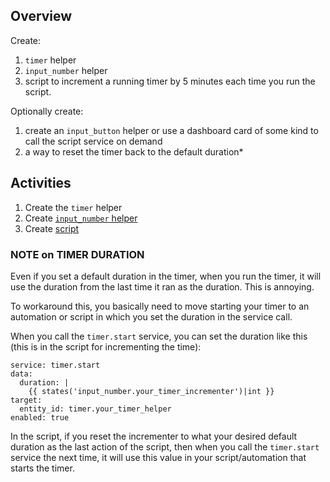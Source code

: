 ## Overview

Create:
1. `timer` helper
2. `input_number` helper
3. script to increment a running timer by 5 minutes each time you run the script.

Optionally create:
1. create an `input_button` helper or use a dashboard card of some kind to call the script service on demand 
2. a way to reset the timer back to the default duration*

## Activities

1. Create the `timer` helper
2. Create [`input_number` helper](https://github.com/iamjoshk/home-assistant-collection/blob/main/automations/timer-incrementer/input_number-helper.MD)
3. Create [script](https://github.com/iamjoshk/home-assistant-collection/blob/main/automations/timer-incrementer/script.yaml)


### NOTE on TIMER DURATION
Even if you set a default duration in the timer, when you run the timer, it will use the duration from the last time it ran as the duration. This is annoying.

To workaround this, you basically need to move starting your timer to an automation or script in which you set the duration in the service call.

When you call the `timer.start` service, you can set the duration like this (this is in the script for incrementing the time):
```
service: timer.start
data:
  duration: |
    {{ states('input_number.your_timer_incrementer')|int }}
target:
  entity_id: timer.your_timer_helper
enabled: true
```

In the script, if you reset the incrementer to what your desired default duration as the last action of the script, then when you call the `timer.start` service the next time, it will use this value in your script/automation that starts the timer.
